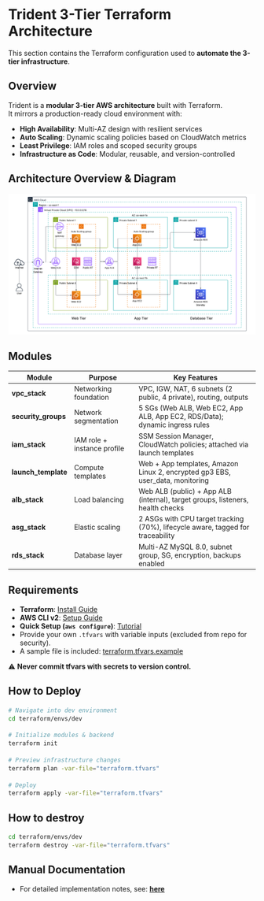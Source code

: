 # Trident 3-Tier Terraform Architecture

This section contains the Terraform configuration used to **automate the 3-tier infrastructure**.

## Overview

Trident is a **modular 3-tier AWS architecture** built with Terraform.  
It mirrors a production-ready cloud environment with:

- **High Availability**: Multi-AZ design with resilient services  
- **Auto Scaling**: Dynamic scaling policies based on CloudWatch metrics  
- **Least Privilege**: IAM roles and scoped security groups  
- **Infrastructure as Code**: Modular, reusable, and version-controlled  

## Architecture Overview & Diagram
![Trident-3-Tier-Architecture-Diagram](/diagram/trident-3-Tier-Diagram.png)

## Modules

| Module             | Purpose                                    | Key Features                                                                 |
|--------------------|--------------------------------------------|------------------------------------------------------------------------------|
| **vpc_stack**      | Networking foundation                      | VPC, IGW, NAT, 6 subnets (2 public, 4 private), routing, outputs             |
| **security_groups**| Network segmentation                       | 5 SGs (Web ALB, Web EC2, App ALB, App EC2, RDS/Data); dynamic ingress rules  |
| **iam_stack**      | IAM role + instance profile                | SSM Session Manager, CloudWatch policies; attached via launch templates      |
| **launch_template**| Compute templates                          | Web + App templates, Amazon Linux 2, encrypted gp3 EBS, user_data, monitoring|
| **alb_stack**      | Load balancing                             | Web ALB (public) + App ALB (internal), target groups, listeners, health checks|
| **asg_stack**      | Elastic scaling                            | 2 ASGs with CPU target tracking (70%), lifecycle aware, tagged for traceability|
| **rds_stack**      | Database layer                             | Multi-AZ MySQL 8.0, subnet group, SG, encryption, backups enabled            |

## Requirements
- **Terraform**: [Install Guide](https://developer.hashicorp.com/terraform/install)  
- **AWS CLI v2**: [Setup Guide](https://docs.aws.amazon.com/cli/latest/userguide/getting-started-install.html)  
- **Quick Setup (`aws configure`)**: [Tutorial](https://docs.aws.amazon.com/cli/latest/userguide/getting-started-quickstart.html)  
- Provide your own `.tfvars` with variable inputs (excluded from repo for security).  
- A sample file is included: [terraform.tfvars.example](/terraform/terraform.tfvars.example)  

⚠️ **Never commit tfvars with secrets to version control.**

## How to Deploy
```bash
# Navigate into dev environment
cd terraform/envs/dev

# Initialize modules & backend
terraform init

# Preview infrastructure changes
terraform plan -var-file="terraform.tfvars"

# Deploy
terraform apply -var-file="terraform.tfvars"

```
## How to destroy  
```bash
cd terraform/envs/dev
terraform destroy -var-file="terraform.tfvars"
```

## Manual Documentation
- For detailed implementation notes, see: **[here](/manual_build/README.MD)**

